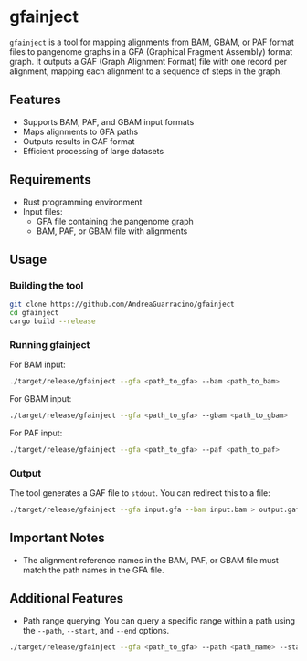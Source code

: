 # gfainject

`gfainject` is a tool for mapping alignments from BAM, GBAM, or PAF format files to pangenome graphs in a GFA (Graphical Fragment Assembly) format graph. It outputs a GAF (Graph Alignment Format) file with one record per alignment, mapping each alignment to a sequence of steps in the graph.

## Features

- Supports BAM, PAF, and GBAM input formats
- Maps alignments to GFA paths
- Outputs results in GAF format
- Efficient processing of large datasets

## Requirements

- Rust programming environment
- Input files:
  - GFA file containing the pangenome graph
  - BAM, PAF, or GBAM file with alignments

## Usage

### Building the tool

```sh
git clone https://github.com/AndreaGuarracino/gfainject
cd gfainject
cargo build --release
```

### Running gfainject

For BAM input:
```sh
./target/release/gfainject --gfa <path_to_gfa> --bam <path_to_bam>
```

For GBAM input:

```sh
./target/release/gfainject --gfa <path_to_gfa> --gbam <path_to_gbam>
```

For PAF input:
```sh
./target/release/gfainject --gfa <path_to_gfa> --paf <path_to_paf>
```

### Output

The tool generates a GAF file to `stdout`. You can redirect this to a file:

```sh
./target/release/gfainject --gfa input.gfa --bam input.bam > output.gaf
```

## Important Notes

- The alignment reference names in the BAM, PAF, or GBAM file must match the path names in the GFA file.

## Additional Features

- Path range querying: You can query a specific range within a path using the `--path`, `--start`, and `--end` options.

```sh
./target/release/gfainject --gfa <path_to_gfa> --path <path_name> --start <start_position> --end <end_position>
```
